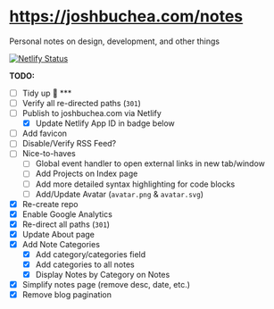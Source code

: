 
# https://joshbuchea.com/notes

Personal notes on design, development, and other things

[![Netlify Status](https://api.netlify.com/api/v1/badges/02843764-2b7b-4e0a-b0b4-8dd1b1fb642c/deploy-status)](https://app.netlify.com/sites/joshbuchea/deploys)

**TODO:**

- [ ] Tidy up 🧹 ***
- [ ] Verify all re-directed paths (`301`)
- [ ] Publish to joshbuchea.com via Netlify
  - [x] Update Netlify App ID in badge below
- [ ] Add favicon
- [ ] Disable/Verify RSS Feed?
- [ ] Nice-to-haves
  - [ ] Global event handler to open external links in new tab/window
  - [ ] Add Projects on Index page
  - [ ] Add more detailed syntax highlighting for code blocks
  - [ ] Add/Update Avatar (`avatar.png` & `avatar.svg`)
- [x] Re-create repo
- [x] Enable Google Analytics
- [x] Re-direct all paths (`301`)
- [x] Update About page
- [x] Add Note Categories
  - [x] Add category/categories field
  - [x] Add categories to all notes
  - [x] Display Notes by Category on Notes
- [x] Simplify notes page (remove desc, date, etc.)
- [x] Remove blog pagination
